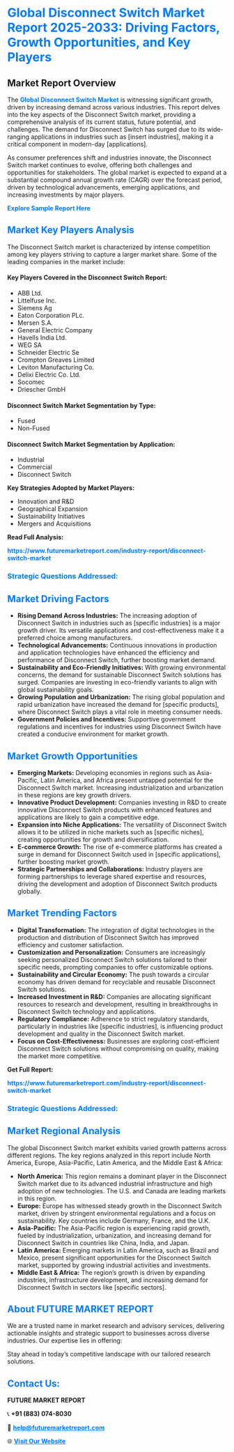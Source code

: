 <h1 style="color: #007BFF;">Global Disconnect Switch Market Report 2025-2033: Driving Factors, Growth Opportunities, and Key Players</h1>

<section id="overview">
<h2>Market Report Overview</h2>
<p>The <a href="https://www.futuremarketreport.com/industry-report/disconnect-switch-market" style="color: #007BFF; text-decoration: none;"><strong>Global Disconnect Switch Market</strong></a> is witnessing significant growth, driven by increasing demand across various industries. This report delves into the key aspects of the Disconnect Switch market, providing a comprehensive analysis of its current status, future potential, and challenges. The demand for Disconnect Switch has surged due to its wide-ranging applications in industries such as [insert industries], making it a critical component in modern-day [applications].</p>
<p>As consumer preferences shift and industries innovate, the Disconnect Switch market continues to evolve, offering both challenges and opportunities for stakeholders. The global market is expected to expand at a substantial compound annual growth rate (CAGR) over the forecast period, driven by technological advancements, emerging applications, and increasing investments by major players.</p>
</section>

<section id="overview">
<p><a href="https://www.futuremarketreport.com/request-sample/reportId=124787" style="color: #007BFF; text-decoration: none;"><strong>Explore Sample Report Here</strong></a></p>
</section>

<section id="key-players">
<h2 style="color: #007BFF;">Market Key Players Analysis</h2>
<p>The Disconnect Switch market is characterized by intense competition among key players striving to capture a larger market share. Some of the leading companies in the market include:</p>
<h4>Key Players Covered in the Disconnect Switch Report:</h4>
<ul><li>ABB Ltd.</li><li>Littelfuse Inc.</li><li>Siemens Ag</li><li>Eaton Corporation PLc.</li><li>Mersen S.A.</li><li>General Electric Company</li><li>Havells India Ltd.</li><li>WEG SA</li><li>Schneider Electric Se</li><li>Crompton Greaves Limited</li><li>Leviton Manufacturing Co.</li><li>Delixi Electric Co. Ltd.</li><li>Socomec</li><li>Driescher GmbH</li></ul>
<h4>Disconnect Switch Market Segmentation by Type:</h4>
<ul><li>Fused</li><li>Non-Fused</li></ul>

<h4>Disconnect Switch Market Segmentation by Application:</h4>
<ul><li>Industrial</li><li>Commercial</li><li>Disconnect Switch</li></ul>
<p><strong>Key Strategies Adopted by Market Players:</strong></p>
<ul>
<li>Innovation and R&D</li>
<li>Geographical Expansion</li>
<li>Sustainability Initiatives</li>
<li>Mergers and Acquisitions</li>
</ul>
</section>

<section>
<p><strong>Read Full Analysis: </strong></p><a href="https://www.futuremarketreport.com/industry-report/disconnect-switch-market" style="color: #007BFF; text-decoration: none;"><strong>https://www.futuremarketreport.com/industry-report/disconnect-switch-market</strong></a>
<h3 style="color: #007BFF;">Strategic Questions Addressed:</h3>
</section>

<section id="driving-factors">
<h2 style="color: #007BFF;">Market Driving Factors</h2>
<ul>
<li><strong>Rising Demand Across Industries:</strong> The increasing adoption of Disconnect Switch in industries such as [specific industries] is a major growth driver. Its versatile applications and cost-effectiveness make it a preferred choice among manufacturers.</li>
<li><strong>Technological Advancements:</strong> Continuous innovations in production and application technologies have enhanced the efficiency and performance of Disconnect Switch, further boosting market demand.</li>
<li><strong>Sustainability and Eco-Friendly Initiatives:</strong> With growing environmental concerns, the demand for sustainable Disconnect Switch solutions has surged. Companies are investing in eco-friendly variants to align with global sustainability goals.</li>
<li><strong>Growing Population and Urbanization:</strong> The rising global population and rapid urbanization have increased the demand for [specific products], where Disconnect Switch plays a vital role in meeting consumer needs.</li>
<li><strong>Government Policies and Incentives:</strong> Supportive government regulations and incentives for industries using Disconnect Switch have created a conducive environment for market growth.</li>
</ul>
</section>

<section id="growth-opportunities">
<h2 style="color: #007BFF;">Market Growth Opportunities</h2>
<ul>
<li><strong>Emerging Markets:</strong> Developing economies in regions such as Asia-Pacific, Latin America, and Africa present untapped potential for the Disconnect Switch market. Increasing industrialization and urbanization in these regions are key growth drivers.</li>
<li><strong>Innovative Product Development:</strong> Companies investing in R&D to create innovative Disconnect Switch products with enhanced features and applications are likely to gain a competitive edge.</li>
<li><strong>Expansion into Niche Applications:</strong> The versatility of Disconnect Switch allows it to be utilized in niche markets such as [specific niches], creating opportunities for growth and diversification.</li>
<li><strong>E-commerce Growth:</strong> The rise of e-commerce platforms has created a surge in demand for Disconnect Switch used in [specific applications], further boosting market growth.</li>
<li><strong>Strategic Partnerships and Collaborations:</strong> Industry players are forming partnerships to leverage shared expertise and resources, driving the development and adoption of Disconnect Switch products globally.</li>
</ul>
</section>

<section id="trending-factors">
<h2 style="color: #007BFF;">Market Trending Factors</h2>
<ul>
<li><strong>Digital Transformation:</strong> The integration of digital technologies in the production and distribution of Disconnect Switch has improved efficiency and customer satisfaction.</li>
<li><strong>Customization and Personalization:</strong> Consumers are increasingly seeking personalized Disconnect Switch solutions tailored to their specific needs, prompting companies to offer customizable options.</li>
<li><strong>Sustainability and Circular Economy:</strong> The push towards a circular economy has driven demand for recyclable and reusable Disconnect Switch solutions.</li>
<li><strong>Increased Investment in R&D:</strong> Companies are allocating significant resources to research and development, resulting in breakthroughs in Disconnect Switch technology and applications.</li>
<li><strong>Regulatory Compliance:</strong> Adherence to strict regulatory standards, particularly in industries like [specific industries], is influencing product development and quality in the Disconnect Switch market.</li>
<li><strong>Focus on Cost-Effectiveness:</strong> Businesses are exploring cost-efficient Disconnect Switch solutions without compromising on quality, making the market more competitive.</li>
</ul>
</section>

<section>
<p><strong>Get Full Report: </strong></p><a href="https://www.futuremarketreport.com/industry-report/disconnect-switch-market" style="color: #007BFF; text-decoration: none;"><strong>https://www.futuremarketreport.com/industry-report/disconnect-switch-market</strong></a>
<h3 style="color: #007BFF;">Strategic Questions Addressed:</h3>
</section>


<section id="regional-analysis">
<h2 style="color: #007BFF;">Market Regional Analysis</h2>
<p>The global Disconnect Switch market exhibits varied growth patterns across different regions. The key regions analyzed in this report include North America, Europe, Asia-Pacific, Latin America, and the Middle East & Africa:</p>
<ul>
<li><strong>North America:</strong> This region remains a dominant player in the Disconnect Switch market due to its advanced industrial infrastructure and high adoption of new technologies. The U.S. and Canada are leading markets in this region.</li>
<li><strong>Europe:</strong> Europe has witnessed steady growth in the Disconnect Switch market, driven by stringent environmental regulations and a focus on sustainability. Key countries include Germany, France, and the U.K.</li>
<li><strong>Asia-Pacific:</strong> The Asia-Pacific region is experiencing rapid growth, fueled by industrialization, urbanization, and increasing demand for Disconnect Switch in countries like China, India, and Japan.</li>
<li><strong>Latin America:</strong> Emerging markets in Latin America, such as Brazil and Mexico, present significant opportunities for the Disconnect Switch market, supported by growing industrial activities and investments.</li>
<li><strong>Middle East & Africa:</strong> The region’s growth is driven by expanding industries, infrastructure development, and increasing demand for Disconnect Switch in sectors like [specific sectors].</li>
</ul>
</section>

<footer>
<h2 style="color: #007BFF;">About FUTURE MARKET REPORT</h2>
<p>We are a trusted name in market research and advisory services, delivering actionable insights and strategic support to businesses across diverse industries. Our expertise lies in offering:</p>

<p>Stay ahead in today’s competitive landscape with our tailored research solutions.</p>

<h2 style="color: #007BFF;">Contact Us:</h2>
<p><strong>FUTURE MARKET REPORT</strong></p>
<p>📞 <strong>+91 (883) 074-8030</strong></p>
<p>📧 <strong><a href="mailto:help@futuremarketreport.com" style="color: #007BFF;">help@futuremarketreport.com</a></strong></p>
<p>🌐 <strong><a href="https://www.futuremarketreport.com/" style="color: #007BFF;">Visit Our Website</a></strong></p>
</footer>